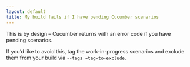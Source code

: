 ```yaml
---
layout: default
title: My build fails if I have pending Cucumber scenarios
---
```


This is by design – Cucumber returns with an error code if you have pending scenarios.

If you’d like to avoid this, tag the work-in-progress scenarios and exclude them from your build via `--tags ~tag-to-exclude`.

